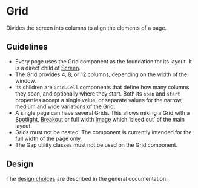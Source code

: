 <!-- @license CC0-1.0 -->

# Grid

Divides the screen into columns to align the elements of a page.

## Guidelines

- Every page uses the Grid component as the foundation for its layout.
  It is a direct child of [Screen](/docs/components-layout-screen--docs).
- The Grid provides 4, 8, or 12 columns, depending on the width of the window.
- Its children are `Grid.Cell` components that define how many columns they span, and optionally where they start.
  Both its `span` and `start` properties accept a single value, or separate values for the narrow, medium and wide variations of the Grid.
- A single page can have several Grids.
  This allows mixing a Grid with a [Spotlight](/docs/components-containers-spotlight--docs), [Breakout](/docs/components-layout-breakout--docs) or full width [Image](/docs/components-media-image--docs) which ‘bleed out’ of the main layout.
- Grids must not be nested.
  The component is currently intended for the full width of the page only.
- The Gap utility classes must not be used on the Grid component.

## Design

The [design choices](/docs/brand-design-tokens-grid--docs) are described in the general documentation.
